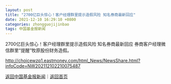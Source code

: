 ```yaml
---
layout: post
title: "2700亿巨头惊心！客户经理群里提示造假风险 知名券商最新回应"
date: 2021-12-10 16:29:10 +0800
categories: zhongguojijinbao
tags: 中国基金报新闻
---
```

2700亿巨头惊心！客户经理群里提示造假风险 知名券商最新回应
券商客户经理微信群里“提醒”牧原股份财务造假。

<http://choicewzp1.eastmoney.com/html_News/NewsShare.html?infoCode=NW202112102210075487>

[返回中国基金报新闻](//finews.withounder.com/zhongguojijinbao/)｜[返回首页](//finews.withounder.com/)